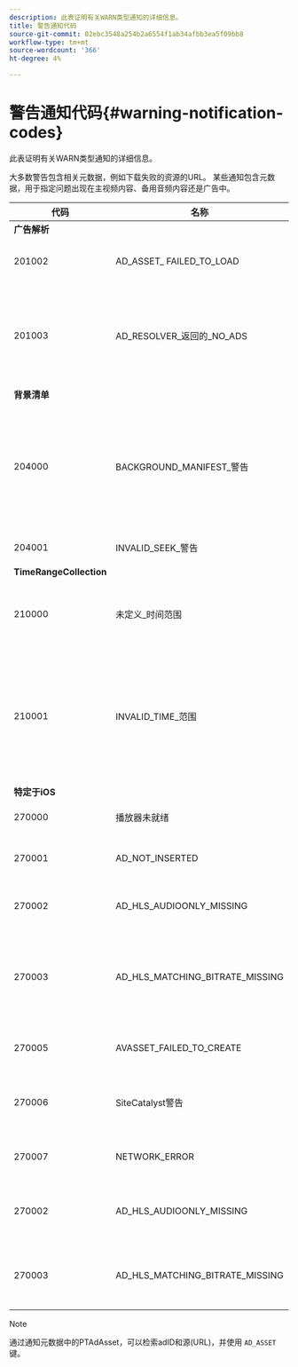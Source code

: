 ```yaml
---
description: 此表证明有关WARN类型通知的详细信息。
title: 警告通知代码
source-git-commit: 02ebc3548a254b2a6554f1ab34afbb3ea5f09bb8
workflow-type: tm+mt
source-wordcount: '366'
ht-degree: 4%

---
```


# 警告通知代码{#warning-notification-codes}

此表证明有关WARN类型通知的详细信息。

<!--<a id="section_F25366B6703040E3ADA993C113618F01"></a>-->

大多数警告包含相关元数据，例如下载失败的资源的URL。 某些通知包含元数据，用于指定问题出现在主视频内容、备用音频内容还是广告中。

<table frame="all" colsep="1" rowsep="1" id="table_C24772DF203B4DB2ACE6B475698C4C58"> 
 <thead> 
  <tr rowsep="1"> 
   <th colname="1" class="entry"> 代码 </th> 
   <th colname="2" class="entry"> 名称 </th> 
   <th colname="3" class="entry"> InnerNotification </th> 
   <th colname="4" class="entry"> 元数据键 </th> 
   <th colname="5" class="entry"> 评论 </th> 
  </tr> 
 </thead>
 <tbody> 
  <tr rowsep="1"> 
   <td colname="1"><b>广告解析</b> </td> 
   <td colname="2"> </td>
   <td colname="3"> </td>
   <td colname="4"> </td>
   <td colname="5"> </td>
  </tr> 
  <tr rowsep="1"> 
   <td colname="1"><span class="codeph"> 201002</span> </td> 
   <td colname="2"><span class="codeph"> AD_ASSET_ FAILED_TO_LOAD</span> </td> 
   <td colname="3"> <p>无 </p> </td> 
   <td colname="4"><span class="codeph"> AD_ASSET， INTERNAL_ERROR</span> </td> 
   <td colname="5"> <p>尝试加载广告创意时出错。 </p> </td> 
  </tr> 
  <tr rowsep="1"> 
   <td colname="1"><span class="codeph"> 201003</span> </td> 
   <td colname="2"><span class="codeph"> AD_RESOLVER_返回的_NO_ADS</span> </td> 
   <td colname="3"> <p>无 </p> </td> 
   <td colname="4"><span class="codeph"> INTERNAL_ERROR， AD_ID，描述</span> </td> 
   <td colname="5"> <p>广告解析失败，因为VAST URL无效或因为VAST包装器未返回任何广告。 </p> </td> 
  </tr> 
  <tr rowsep="1"> 
   <td colname="1"><b>背景清单</b> </td> 
   <td colname="2"> </td>
   <td colname="3"> </td>
   <td colname="4"> </td>
   <td colname="5"> </td>
  </tr> 
  <tr rowsep="1"> 
   <td colname="1"><span class="codeph"> 204000 </span> </td> 
   <td colname="2"><span class="codeph"> BACKGROUND_MANIFEST_警告</span> </td> 
   <td colname="3"> <p>无 </p> </td> 
   <td colname="4"><span class="codeph"> BACKGROUND_MANIFEST_WARNING_ERROR</span> <span class="codeph"> BACKGROUND_MANIFEST_WARNING_NAME</span> <span class="codeph"> 描述</span> </td> 
   <td colname="5"> <p> 后台清单下载时出错。 更新后台清单时出现的任何问题都会作为TVSDK警告分发，而不会导致播放停止。 </p> </td> 
  </tr> 
  <tr rowsep="1"> 
   <td colname="1"><span class="codeph"> 204001 </span> </td> 
   <td colname="2"><span class="codeph"> INVALID_SEEK_警告</span> </td> 
   <td colname="3"> <p>无 </p> </td> 
   <td colname="4"><span class="codeph"> 描述</span> </td> 
   <td colname="5"> <p></p> </td> 
  </tr> 
  <tr rowsep="1"> 
   <td colname="1"><b>TimeRangeCollection</b> </td> 
   <td colname="2"> </td>
   <td colname="3"> </td>
   <td colname="4"> </td>
   <td colname="5"> </td>
  </tr> 
  <tr rowsep="1"> 
   <td colname="1"><span class="codeph"> 210000 </span> </td> 
   <td colname="2"><span class="codeph"> 未定义_时间范围 </span> </td> 
   <td colname="3"> <p>无 </p> </td> 
   <td colname="4"> 无 </td> 
   <td colname="5"> 广告信令模式被定义为自定义范围，但没有定义任何范围。 </td> 
  </tr> 
  <tr rowsep="1"> 
   <td colname="1"><span class="codeph"> 210001 </span> </td> 
   <td colname="2"><span class="codeph"> INVALID_TIME_范围 </span> </td> 
   <td colname="3"> <p>无 </p> </td> 
   <td colname="4"><span class="codeph"> 描述 </span> </td> 
   <td colname="5"> <p> 一个或多个时间范围无效，将被忽略或修改。 </p> <p> DESCRIPTION是一个包含无效范围说明的字符串。 </p> </td> 
  </tr> 
  <tr rowsep="1"> 
   <td colname="1"><b>特定于iOS</b> </td> 
   <td colname="2"> </td>
   <td colname="3"> </td>
   <td colname="4"> </td>
   <td colname="5"> </td>
  </tr> 
  <tr rowsep="1"> 
   <td colname="1"><span class="codeph"> 270000 </span> </td> 
   <td colname="2"><span class="codeph"> 播放器未就绪 </span> </td> 
   <td colname="3"> <p>无 </p> </td> 
   <td colname="4"><span class="codeph"> 描述 </span> </td> 
   <td colname="5"> </td> 
  </tr> 
  <tr rowsep="1"> 
   <td colname="1"><span class="codeph"> 270001 </span> </td> 
   <td colname="2"><span class="codeph"> AD_NOT_INSERTED </span> </td> 
   <td colname="3"> <p>无 </p> </td> 
   <td colname="4"> <p>无 </p> </td> 
   <td colname="5"> <p>未在流中插入AD。 </p> </td> 
  </tr> 
  <tr rowsep="1"> 
   <td colname="1"><span class="codeph"> 270002 </span> </td> 
   <td colname="2"><span class="codeph"> AD_HLS_AUDIOONLY_MISSING </span> </td> 
   <td colname="3"><span class="codeph"> AD_NOT_INSERTED </span> </td> 
   <td colname="4"> <p>无 </p> </td> 
   <td colname="5"> <p>广告不包含纯音频流 </p> </td> 
  </tr> 
  <tr rowsep="1"> 
   <td colname="1"><span class="codeph"> 270003 </span> </td> 
   <td colname="2"><span class="codeph"> AD_HLS_MATCHING_BITRATE_MISSING </span> </td> 
   <td colname="3"><span class="codeph"> AD_NOT_INSERTED </span> </td> 
   <td colname="4"> <p>无 </p> </td> 
   <td colname="5"> <p>未找到与内容的当前比特率匹配的广告流。 </p> <p>  </p> </td> 
  </tr> 
  <tr rowsep="1"> 
   <td colname="1"><span class="codeph"> 270005 </span> </td> 
   <td colname="2"><span class="codeph"> AVASSET_FAILED_TO_CREATE </span> </td> 
   <td colname="3"><span class="codeph"> PLAYBACK_ERROR </span> </td> 
   <td colname="4"> <p>无 </p> </td> 
   <td colname="5"> <p>创建AVAset时出错。 </p> </td> 
  </tr> 
  <tr rowsep="1"> 
   <td colname="1"><span class="codeph"> 270006 </span> </td> 
   <td colname="2"><span class="codeph"> SiteCatalyst警告 </span> </td> 
   <td colname="3"> <p>无 </p> </td> 
   <td colname="4"><span class="codeph"> 描述 </span> </td> 
   <td colname="5"> <p>警告：请参阅sitecatalyst警告说明。 </p> </td> 
  </tr> 
  <tr rowsep="1"> 
   <td colname="1"><span class="codeph"> 270007 </span> </td> 
   <td colname="2"><span class="codeph"> NETWORK_ERROR </span> </td> 
   <td colname="3"> <p>无 </p> </td> 
   <td colname="4"><span class="codeph"> URL </span> </td> 
   <td colname="5"> <p>从网络获取数据时出错。 </p> </td> 
  </tr> 
  <tr rowsep="1"> 
   <td colname="1"><span class="codeph"> 270002</span> </td> 
   <td colname="2"><span class="codeph"> AD_HLS_AUDIOONLY_MISSING</span> </td> 
   <td colname="3"> <p>无 </p> </td> 
   <td colname="4"><span class="codeph"> AD_ASSET</span> </td> 
   <td colname="5"> <p>无法听到此广告的音频，因为它丢失 </p> </td> 
  </tr> 
  <tr rowsep="1"> 
   <td colname="1"><span class="codeph"> 270003</span> </td> 
   <td colname="2"><span class="codeph"> AD_HLS_MATCHING_BITRATE_MISSING</span> </td> 
   <td colname="3"> <p>无 </p> </td> 
   <td colname="4"><span class="codeph"> AD_ASSET</span> </td> 
   <td colname="5"> <p>缺少匹配的比特率。 </p> <p>  </p>
    <!-- workaround for PDF having too much negative kerning in column 2 --> </td> 
  </tr> 
 </tbody> 
</table>

>[!NOTE]
>
>通过通知元数据中的PTAdAsset，可以检索adID和源(URL)，并使用 `AD_ASSET` 键。
